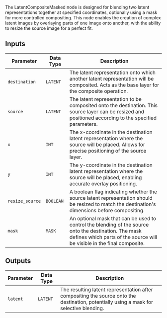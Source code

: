 
The LatentCompositeMasked node is designed for blending two latent representations together at specified coordinates, optionally using a mask for more controlled compositing. This node enables the creation of complex latent images by overlaying parts of one image onto another, with the ability to resize the source image for a perfect fit.

## Inputs

| Parameter | Data Type | Description |
|-----------|-------------|-------------|
| `destination` | `LATENT`    | The latent representation onto which another latent representation will be composited. Acts as the base layer for the composite operation. |
| `source` | `LATENT`    | The latent representation to be composited onto the destination. This source layer can be resized and positioned according to the specified parameters. |
| `x` | `INT`       | The x-coordinate in the destination latent representation where the source will be placed. Allows for precise positioning of the source layer. |
| `y` | `INT`       | The y-coordinate in the destination latent representation where the source will be placed, enabling accurate overlay positioning. |
| `resize_source` | `BOOLEAN` | A boolean flag indicating whether the source latent representation should be resized to match the destination's dimensions before compositing. |
| `mask` | `MASK`     | An optional mask that can be used to control the blending of the source onto the destination. The mask defines which parts of the source will be visible in the final composite. |

## Outputs

| Parameter | Data Type | Description |
|-----------|-------------|-------------|
| `latent`  | `LATENT`    | The resulting latent representation after compositing the source onto the destination, potentially using a mask for selective blending. |
